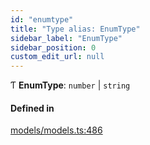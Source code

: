 ```yaml
---
id: "enumtype"
title: "Type alias: EnumType"
sidebar_label: "EnumType"
sidebar_position: 0
custom_edit_url: null
---
```


Ƭ **EnumType**: `number` \| `string`

#### Defined in

[models/models.ts:486](https://github.com/Camberi/firecms/blob/42dd384/src/models/models.ts#L486)
